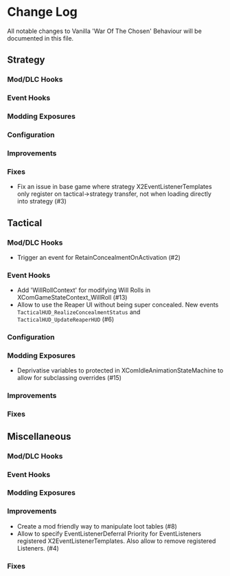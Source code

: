 # Change Log
All notable changes to Vanilla 'War Of The Chosen' Behaviour will be documented in this file.



## Strategy

### Mod/DLC Hooks

### Event Hooks

### Modding Exposures

### Configuration

### Improvements

### Fixes
- Fix an issue in base game where strategy X2EventListenerTemplates only
  register on tactical->strategy transfer, not when loading directly into
  strategy (#3)



## Tactical

### Mod/DLC Hooks

- Trigger an event for RetainConcealmentOnActivation (#2)

### Event Hooks

- Add 'WillRollContext' for modifying Will Rolls in
  XComGameStateContext_WillRoll (#13)
- Allow to use the Reaper UI without being super concealed. New events
  `TacticalHUD_RealizeConcealmentStatus` and `TacticalHUD_UpdateReaperHUD` (#6)

### Configuration

### Modding Exposures
- Deprivatise variables to protected in XComIdleAnimationStateMachine to allow
  for subclassing overrides (#15)

### Improvements

### Fixes



## Miscellaneous

### Mod/DLC Hooks

### Event Hooks

### Modding Exposures

### Improvements
- Create a mod friendly way to manipulate loot tables (#8)
- Allow to specify EventListenerDeferral Priority for EventListeners registered
  X2EventListenerTemplates. Also allow to remove registered Listeners. (#4)

### Fixes

